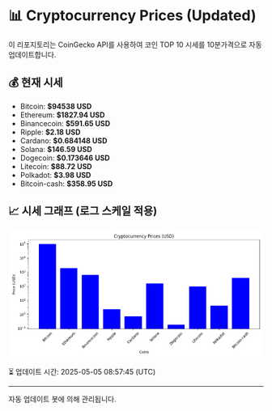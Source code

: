 
# 📊 Cryptocurrency Prices (Updated)

이 리포지토리는 CoinGecko API를 사용하여 코인 TOP 10 시세를 10분가격으로 자동 업데이트합니다.

## 💰 현재 시세
- Bitcoin: **$94538 USD**
- Ethereum: **$1827.94 USD**
- Binancecoin: **$591.65 USD**
- Ripple: **$2.18 USD**
- Cardano: **$0.684148 USD**
- Solana: **$146.59 USD**
- Dogecoin: **$0.173646 USD**
- Litecoin: **$88.72 USD**
- Polkadot: **$3.98 USD**
- Bitcoin-cash: **$358.95 USD**

## 📈 시세 그래프 (로그 스케일 적용)
![Crypto Prices](crypto_prices.png)

⏳ 업데이트 시간: 2025-05-05 08:57:45 (UTC)

---
자동 업데이트 봇에 의해 관리됩니다.
